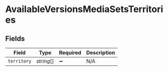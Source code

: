 # AvailableVersionsMediaSetsTerritories


## Fields

| Field              | Type               | Required           | Description        |
| ------------------ | ------------------ | ------------------ | ------------------ |
| `territory`        | *string*[]         | :heavy_minus_sign: | N/A                |